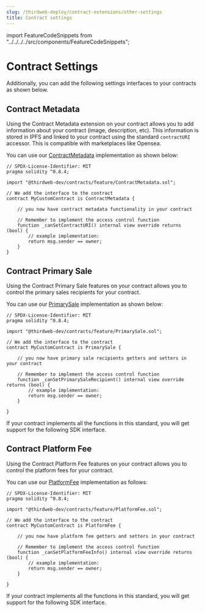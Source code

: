 ```yaml
---
slug: /thirdweb-deploy/contract-extensions/other-settings
title: Contract settings
---
```


import FeatureCodeSnippets from "../../../../src/components/FeatureCodeSnippets";

# Contract Settings

Additionally, you can add the following settings interfaces to your contracts as shown below.

## Contract Metadata

Using the Contract Metadata extension on your contract allows you to add information about your contract (image, description, etc). This information is stored in IPFS and linked to your contract using the standard `contractURI` accessor. This is compatible with marketplaces like Opensea.

You can use our [ContractMetadata](https://portal.thirdweb.com/contracts/ContractMetadata) implementation as shown below:

```solidity
// SPDX-License-Identifier: MIT
pragma solidity ^0.8.4;

import "@thirdweb-dev/contracts/feature/ContractMetadata.sol";

// We add the interface to the contract
contract MyCustomContract is ContractMetadata {

    // you now have contract metadata functionality in your contract

    // Remember to implement the access control function
    function _canSetContractURI() internal view override returns (bool) {
        // example implementation:
        return msg.sender == owner;
    }
}
```

## Contract Primary Sale

Using the Contract Primary Sale features on your contract allows you to control the primary sales recipients for your contract.

You can use our [PrimarySale](https://portal.thirdweb.com/contracts/PrimarySale) implementation as shown below:

```solidity
// SPDX-License-Identifier: MIT
pragma solidity ^0.8.4;

import "@thirdweb-dev/contracts/feature/PrimarySale.sol";

// We add the interface to the contract
contract MyCustomContract is PrimarySale {

    // you now have primary sale recipients getters and setters in your contract

    // Remember to implement the access control function
    function _canSetPrimarySaleRecipient() internal view override returns (bool) {
        // example implementation:
        return msg.sender == owner;
    }

}
```


If your contract implements all the functions in this standard, you will get support for the following SDK interface.

<FeatureCodeSnippets featureName="PrimarySale" />

## Contract Platform Fee

Using the Contract Platform Fee features on your contract allows you to control the platform fees for your contract.

You can use our [PlatformFee](https://portal.thirdweb.com/contracts/PlatformFee) implementation as follows:

```solidity
// SPDX-License-Identifier: MIT
pragma solidity ^0.8.4;

import "@thirdweb-dev/contracts/feature/PlatformFee.sol";

// We add the interface to the contract
contract MyCustomContract is PlatformFee {

    // you now have platform fee getters and setters in your contract

    // Remember to implement the access control function
    function _canSetPlatformFeeInfo() internal view override returns (bool) {
        // example implementation:
        return msg.sender == owner;
    }

}
```

If your contract implements all the functions in this standard, you will get support for the following SDK interface.

<FeatureCodeSnippets featureName="PlatformFee" />
